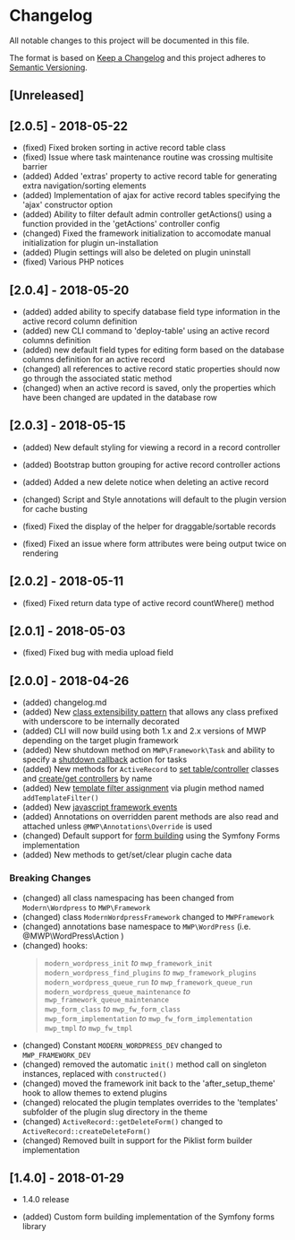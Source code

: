 # Changelog
All notable changes to this project will be documented in this file.

The format is based on [Keep a Changelog](http://keepachangelog.com/en/1.0.0/)
and this project adheres to [Semantic Versioning](http://semver.org/spec/v2.0.0.html).

## [Unreleased]

## [2.0.5] - 2018-05-22

- (fixed) Fixed broken sorting in active record table class
- (fixed) Issue where task maintenance routine was crossing multisite barrier
- (added) Added 'extras' property to active record table for generating extra navigation/sorting elements
- (added) Implementation of ajax for active record tables specifying the 'ajax' constructor option 
- (added) Ability to filter default admin controller getActions() using a function provided in the 'getActions' controller config
- (changed) Fixed the framework initialization to accomodate manual initialization for plugin un-installation
- (added) Plugin settings will also be deleted on plugin uninstall
- (fixed) Various PHP notices

## [2.0.4] - 2018-05-20

- (added) added ability to specify database field type information in the active record column definition
- (added) new CLI command to 'deploy-table' using an active record columns definition
- (added) new default field types for editing form based on the database columns definition for an active record
- (changed) all references to active record static properties should now go through the associated static method
- (changed) when an active record is saved, only the properties which have been changed are updated in the database row

## [2.0.3] - 2018-05-15

- (added) New default styling for viewing a record in a record controller
- (added) Bootstrap button grouping for active record controller actions
- (added) Added a new delete notice when deleting an active record

- (changed) Script and Style annotations will default to the plugin version for cache busting

- (fixed) Fixed the display of the helper for draggable/sortable records
- (fixed) Fixed an issue where form attributes were being output twice on rendering

## [2.0.2] - 2018-05-11

- (fixed) Fixed return data type of active record countWhere() method

## [2.0.1] - 2018-05-03

- (fixed) Fixed bug with media upload field

## [2.0.0] - 2018-04-26

- (added) changelog.md
- (added) New [class extensibility pattern][1] that allows any class prefixed with underscore to be internally decorated
- (added) CLI will now build using both 1.x and 2.x versions of MWP depending on the target plugin framework
- (added) New shutdown method on `MWP\Framework\Task` and ability to specify a [shutdown callback][2] action for tasks
- (added) New methods for `ActiveRecord` to [set table/controller][3] classes and [create/get controllers][4] by name
- (added) New [template filter assignment][5] via plugin method named `addTemplateFilter()`
- (added) New [javascript framework events][6]
- (added) Annotations on overridden parent methods are also read and attached unless `@MWP\Annotations\Override` is used
- (changed) Default support for [form building][7] using the Symfony Forms implementation
- (added) New methods to get/set/clear plugin cache data

### Breaking Changes
- (changed) all class namespacing has been changed from `Modern\Wordpress` to `MWP\Framework`
- (changed) class `ModernWordpressFramework` changed to `MWPFramework`
- (changed) annotations base namespace to `MWP\WordPress` (i.e. @MWP\WordPress\Action )
- (changed) hooks:
  > `modern_wordpress_init` *to* `mwp_framework_init`  
  > `modern_wordpress_find_plugins` *to* `mwp_framework_plugins`  
  > `modern_wordpress_queue_run` *to* `mwp_framework_queue_run`  
  > `modern_wordpress_queue_maintenance` *to* `mwp_framework_queue_maintenance`  
  > `mwp_form_class` *to* `mwp_fw_form_class`  
  > `mwp_form_implementation` *to* `mwp_fw_form_implementation`  
  > `mwp_tmpl` *to* `mwp_fw_tmpl`  
- (changed) Constant `MODERN_WORDPRESS_DEV` changed to `MWP_FRAMEWORK_DEV`
- (changed) removed the automatic `init()` method call on singleton instances, replaced with `constructed()`
- (changed) moved the framework init back to the 'after_setup_theme' hook to allow themes to extend plugins
- (changed) relocated the plugin templates overrides to the 'templates' subfolder of the plugin slug directory in the theme
- (changed) `ActiveRecord::getDeleteForm()` changed to `ActiveRecord::createDeleteForm()`
- (changed) Removed built in support for the Piklist form builder implementation

## [1.4.0] - 2018-01-29
- 1.4.0 release

- (added) Custom form building implementation of the Symfony forms library

 [1]: https://www.codefarma.com/docs/mwp-framework/classes-patterns/extensibility/
 [2]: https://www.codefarma.com/docs/mwp-framework/classes-patterns/tasks/#task-action-callbacks
 [3]: https://www.codefarma.com/docs/mwp-framework/classes-patterns/models/#settableclass
 [4]: https://www.codefarma.com/docs/mwp-framework/classes-patterns/models/#setcontrollerclass
 [5]: https://www.codefarma.com/docs/mwp-framework/guide/templating/#filters
 [6]: https://www.codefarma.com/docs/mwp-framework/javascript/
 [7]: https://www.codefarma.com/docs/mwp-framework/classes-patterns/forms/
 
